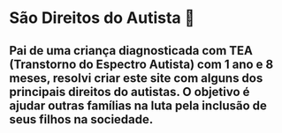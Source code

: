# São Direitos do Autista 🧩

## Pai de uma criança diagnosticada com TEA (Transtorno do Espectro Autista) com 1 ano e 8 meses, resolvi criar este site com alguns dos principais direitos do autistas. O objetivo é ajudar outras famílias na luta pela inclusão de seus filhos na sociedade.
